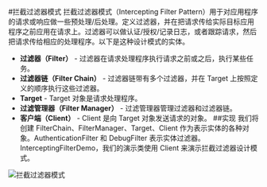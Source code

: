 #拦截过滤器模式
拦截过滤器模式（Intercepting Filter Pattern）用于对应用程序的请求或响应做一些预处理/后处理。定义过滤器，并在把请求传给实际目标应用程序之前应用在请求上。过滤器可以做认证/授权/记录日志，或者跟踪请求，然后把请求传给相应的处理程序。以下是这种设计模式的实体。

- **过滤器（Filter）** - 过滤器在请求处理程序执行请求之前或之后，执行某些任务。
- **过滤器链（Filter Chain）** - 过滤器链带有多个过滤器，并在 Target 上按照定义的顺序执行这些过滤器。
- **Target** - Target 对象是请求处理程序。
- **过滤管理器（Filter Manager）** - 过滤管理器管理过滤器和过滤器链。
- **客户端（Client）** - Client 是向 Target 对象发送请求的对象。
##实现
我们将创建 FilterChain、FilterManager、Target、Client 作为表示实体的各种对象。AuthenticationFilter 和 DebugFilter 表示实体过滤器。
InterceptingFilterDemo，我们的演示类使用 Client 来演示拦截过滤器设计模式。

![拦截过滤器模式](https://lhyshome-public.oss-cn-zhangjiakou.aliyuncs.com/designpattern/InterceptingFilterPattern.jpg "拦截过滤器模式")

